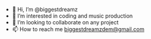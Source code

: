 - 👋 Hi, I’m @biggestdreamz
- 👀 I’m interested in coding and music production 
- 💞️ I’m looking to collaborate on any project 
- 📫 How to reach me biggestdreamzdem@gmail.com 

<!---
biggestdreamz/biggestdreamz is a ✨ special ✨ repository because its `README.md` (this file) appears on your GitHub profile.
You can click the Preview link to take a look at your changes.
--->
